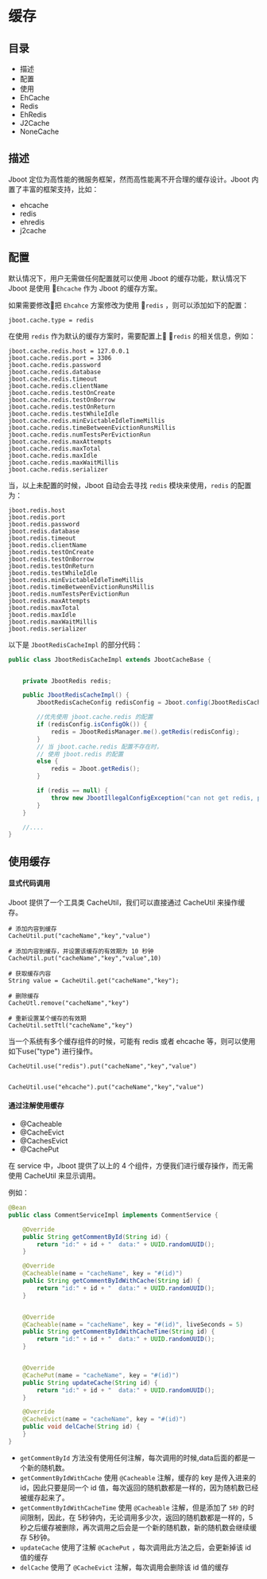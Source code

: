 # 缓存

## 目录

- 描述
- 配置
- 使用
- EhCache
- Redis
- EhRedis
- J2Cache
- NoneCache

## 描述

Jboot 定位为高性能的微服务框架，然而高性能离不开合理的缓存设计。Jboot 内置了丰富的框架支持，比如：

- ehcache
- redis
- ehredis
- j2cache

## 配置

默认情况下，用户无需做任何配置就可以使用 Jboot 的缓存功能，默认情况下 Jboot 是使用 `Ehcache` 作为 Jboot 的缓存方案。

如果需要修改把 `Ehcahce` 方案修改为使用 `redis` ，则可以添加如下的配置：

```
jboot.cache.type = redis
```

在使用 `redis` 作为默认的缓存方案时，需要配置上 `redis` 的相关信息，例如：

```
jboot.cache.redis.host = 127.0.0.1
jboot.cache.redis.port = 3306
jboot.cache.redis.password
jboot.cache.redis.database
jboot.cache.redis.timeout
jboot.cache.redis.clientName
jboot.cache.redis.testOnCreate
jboot.cache.redis.testOnBorrow
jboot.cache.redis.testOnReturn
jboot.cache.redis.testWhileIdle
jboot.cache.redis.minEvictableIdleTimeMillis
jboot.cache.redis.timeBetweenEvictionRunsMillis
jboot.cache.redis.numTestsPerEvictionRun
jboot.cache.redis.maxAttempts
jboot.cache.redis.maxTotal
jboot.cache.redis.maxIdle
jboot.cache.redis.maxWaitMillis
jboot.cache.redis.serializer
```
当，以上未配置的时候，Jboot 自动会去寻找 `redis` 模块来使用，`redis` 的配置为：

```
jboot.redis.host
jboot.redis.port
jboot.redis.password
jboot.redis.database
jboot.redis.timeout
jboot.redis.clientName
jboot.redis.testOnCreate
jboot.redis.testOnBorrow
jboot.redis.testOnReturn
jboot.redis.testWhileIdle
jboot.redis.minEvictableIdleTimeMillis
jboot.redis.timeBetweenEvictionRunsMillis
jboot.redis.numTestsPerEvictionRun
jboot.redis.maxAttempts
jboot.redis.maxTotal
jboot.redis.maxIdle
jboot.redis.maxWaitMillis
jboot.redis.serializer
```

以下是 `JbootRedisCacheImpl` 的部分代码：

```java
public class JbootRedisCacheImpl extends JbootCacheBase {


    private JbootRedis redis;

    public JbootRedisCacheImpl() {
        JbootRedisCacheConfig redisConfig = Jboot.config(JbootRedisCacheConfig.class);

        //优先使用 jboot.cache.redis 的配置
        if (redisConfig.isConfigOk()) {
            redis = JbootRedisManager.me().getRedis(redisConfig);
        } 
        // 当 jboot.cache.redis 配置不存在时，
        // 使用 jboot.redis 的配置
        else {
            redis = Jboot.getRedis();
        }

        if (redis == null) {
            throw new JbootIllegalConfigException("can not get redis, please check your jboot.properties , please correct config jboot.cache.redis.host or jboot.redis.host ");
        }
    }

    //....
}    
```

## 使用缓存

#### 显式代码调用

Jboot 提供了一个工具类 CacheUtil，我们可以直接通过 CacheUtil 来操作缓存。

```
# 添加内容到缓存
CacheUtil.put("cacheName","key","value")

# 添加内容到缓存，并设置该缓存的有效期为 10 秒钟
CacheUtil.put("cacheName","key","value",10) 

# 获取缓存内容
String value = CacheUtil.get("cacheName","key");

# 删除缓存
CacheUtl.remove("cacheName","key")

# 重新设置某个缓存的有效期
CacheUtil.setTtl("cacheName","key")

```

当一个系统有多个缓存组件的时候，可能有 redis 或者 ehcache 等，则可以使用如下use("type") 进行操作。
```
CacheUtil.use("redis").put("cacheName","key","value")


CacheUtil.use("ehcache").put("cacheName","key","value") 
```


#### 通过注解使用缓存

- @Cacheable
- @CacheEvict
- @CachesEvict
- @CachePut

在 service 中，Jboot 提供了以上的 4 个组件，方便我们进行缓存操作，而无需使用 CacheUtil 来显示调用。

例如：

```java
@Bean
public class CommentServiceImpl implements CommentService {

    @Override
    public String getCommentById(String id) {
        return "id:" + id + "  data:" + UUID.randomUUID();
    }

    @Override
    @Cacheable(name = "cacheName", key = "#(id)")
    public String getCommentByIdWithCache(String id) {
        return "id:" + id + "  data:" + UUID.randomUUID();
    }


    @Override
    @Cacheable(name = "cacheName", key = "#(id)", liveSeconds = 5)
    public String getCommentByIdWithCacheTime(String id) {
        return "id:" + id + "  data:" + UUID.randomUUID();
    }


    @Override
    @CachePut(name = "cacheName", key = "#(id)")
    public String updateCache(String id) {
        return "id:" + id + "  data:" + UUID.randomUUID();
    }

    @Override
    @CacheEvict(name = "cacheName", key = "#(id)")
    public void delCache(String id) {
    }
}
```

- `getCommentById` 方法没有使用任何注解，每次调用的时候,data后面的都是一个新的随机数。
- `getCommentByIdWithCache` 使用 `@Cacheable` 注解，缓存的 key 是传入进来的 id，因此只要是同一个 id 值，每次返回的随机数都是一样的，因为随机数已经被缓存起来了。
- `getCommentByIdWithCacheTime` 使用 `@Cacheable` 注解，但是添加了 `5秒` 的时间限制，因此，在 5秒钟内，无论调用多少次，返回的随机数都是一样的，5秒之后缓存被删除，再次调用之后会是一个新的随机数，新的随机数会继续缓存 5秒钟。
- `updateCache` 使用了注解 `@CachePut` ，每次调用此方法之后，会更新掉该 id 值的缓存
- `delCache` 使用了 `@CacheEvict` 注解，每次调用会删除该 id 值的缓存
